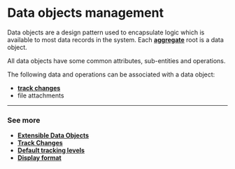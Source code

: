 # Data objects management

Data objects are a design pattern used to encapsulate logic which is available to most data records in the system. Each **[aggregate](https://docs.erp.net/tech/advanced/concepts/aggregates.html)** root is a data object.

All data objects have some common attributes, sub-entities and operations.

The following data and operations can be associated with a data object:

* **[track changes](https://docs.erp.net/tech/advanced/data-objects/track-changes.html)**
* file attachments

--------
### See more

- **[Extensible Data Objects](https://docs.erp.net/tech/advanced/data-objects/edo.html)**
- **[Track Changes](https://docs.erp.net/tech/advanced/data-objects/track-changes.html)**
- **[Default tracking levels](https://docs.erp.net/tech/advanced/data-objects/default-tracking-levels.html)**
- **[Display format](https://docs.erp.net/tech/advanced/data-objects/display-format.html)**
